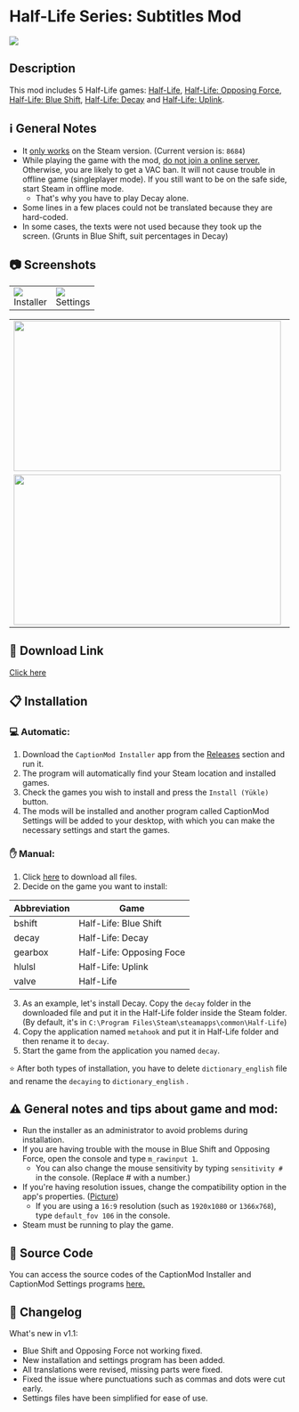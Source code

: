 # Half-Life Series: Subtitles Mod
![](https://i.imgur.com/BEAhVTU.jpg)

## Description
This mod includes 5 Half-Life games:
[Half-Life](https://store.steampowered.com/app/70), [Half-Life: Opposing Force](https://store.steampowered.com/app/50), [Half-Life: Blue Shift](https://store.steampowered.com/app/130), [Half-Life: Decay](https://www.moddb.com/mods/half-life-decay) and [Half-Life: Uplink](https://www.halflifeuplink.com/hlulsl).

## :information_source: General Notes
* It <ins>only works</ins> on the Steam version. (Current version is: `8684`)
* While playing the game with the mod, <ins>do not  join a online server.</ins>  Otherwise, you are likely to get a VAC ban.  It will not cause trouble in offline game (singleplayer mode).  If you still want to be on the safe side, start Steam in offline mode.
	* That's why you have to play Decay alone.
* Some lines in a few places could not be translated because they are hard-coded.
* In some cases, the texts were not used because they took up the screen.  (Grunts in Blue Shift, suit percentages in Decay)

## :camera: Screenshots
<table>
<tr>
<td><img src="https://i.imgur.com/DnZ5M9w.png"/><br>Installer</td>
<td><img src="https://i.imgur.com/ioNmJzP.png"/><br>Settings</td>
</tr>
<tr>
</table>

<table>
<td><img src="https://i.imgur.com/li0tszg.jpg" width="480" height="270" /> </td>
<td><img src="https://i.imgur.com/pB5aYFM.jpg" width="480" height="270" /></td>
</tr>
<tr>
<td><img src="https://i.imgur.com/mp0kDtl.jpg" width="480" height="270" /></td>
<td><img src="https://i.imgur.com/8gKEzvk.jpg" width="480" height="270" /></td>
</tr>
</table>

## :floppy_disk: Download Link
[Click here](https://github.com/qabRieL99/HalfLifeSerisiTurkce/releases/tag/v1.1)

## :clipboard: Installation
### :computer: Automatic:
1. Download the `CaptionMod Installer` app from the [Releases](https://github.com/qabRieL99/HalfLifeSerisiTurkce/releases/) section and run it.
2. The program will automatically find your Steam location and installed games.
3. Check the games you wish to install and press the `Install (Yükle)` button.
4. The mods will be installed and another program called CaptionMod Settings will be added to your desktop, with which you can make the necessary settings and start the games.

### :raised_hand: Manual:
1. Click [here](https://github.com/qabRieL99/HalfLifeSerisiTurkce/archive/v1.1.zip) to download all files.
2. Decide on the game you want to install:

|Abbreviation|Game|
|----|----|
|bshift|Half-Life: Blue Shift|
|decay|Half-Life: Decay|
|gearbox|Half-Life: Opposing Foce|
|hlulsl|Half-Life: Uplink|
|valve|Half-Life|

3. As an example, let's install Decay. Copy the `decay` folder in the downloaded file and put it in the Half-Life folder inside the Steam folder.  (By default, it's in `C:\Program Files\Steam\steamapps\common\Half-Life`)
4. Copy the application named `metahook` and put it in Half-Life folder and then rename it to `decay`.
5. Start the game from the application you named `decay`.

:star: After both types of installation, you have to delete `dictionary_english` file and rename the `decaying` to `dictionary_english` .

## :warning: General notes and tips about game and mod:
* Run the installer as an administrator to avoid problems during installation.
* If you are having trouble with the mouse in Blue Shift and Opposing Force, open the console and type `m_rawinput 1`.
	* You can also change the mouse sensitivity by typing `sensitivity #` in the console.  (Replace # with a number.)
* If you're having resolution issues, change the compatibility option in the app's properties. ([Picture](https://img.donanimhaber.com/upfiles/794792/66454e33-7d67-48fc-b0be-3520d8dc719e.jpeg))
	* If you are using a `16:9` resolution (such as `1920x1080` or `1366x768`), type `default_fov 106` in the console.
* Steam must be running to play the game.

## :memo: Source Code
You can access the source codes of the CaptionMod Installer and CaptionMod Settings programs [here.](https://github.com/qabRieL99/CaptionModTools)

## :bookmark_tabs: Changelog
What's new in v1.1:
- Blue Shift and Opposing Force not working fixed.
- New installation and settings program has been added.
- All translations were revised, missing parts were fixed.
- Fixed the issue where punctuations such as commas and dots were cut early.
- Settings files have been simplified for ease of use.
